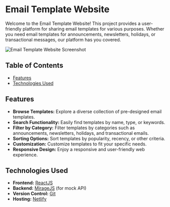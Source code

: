 # Email Template Website

Welcome to the Email Template Website! This project provides a user-friendly platform for sharing email templates for various purposes. Whether you need email templates for announcements, newsletters, holidays, or transactional messages, our platform has you covered.

![Email Template Website Screenshot](./email-03/src/assets/screenshot.png)

## Table of Contents

- [Features](#features)
- [Technologies Used](#technologies-used)

## Features

- **Browse Templates:** Explore a diverse collection of pre-designed email templates.
- **Search Functionality:** Easily find templates by name, type, or keywords.
- **Filter by Category:** Filter templates by categories such as announcements, newsletters, holidays, and transactional emails.
- **Sorting Options:** Sort templates by popularity, recency, or other criteria.
- **Customization:** Customize templates to fit your specific needs.
- **Responsive Design:** Enjoy a responsive and user-friendly web experience.

## Technologies Used

- **Frontend:** [ReactJS](https://reactjs.org/)
- **Backend:** [MirageJS](https://miragejs.com/) (for mock API)
- **Version Control:** [Git](https://git-scm.com/)
- **Hosting:** [Netlify](https://clever-lolly-7da972.netlify.app/)


